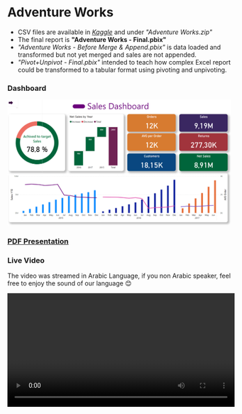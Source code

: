 # Adventure Works
- CSV files are available in *[Kaggle](https://www.kaggle.com/datasets/ukveteran/adventure-works)* and under *"Adventure Works.zip"*
- The final report is **"Adventure Works - Final.pbix"**
- *"Adventure Works - Before Merge & Append.pbix"* is data loaded and transformed but not yet merged and sales are not appended.
- *"Pivot+Unpivot - Final.pbix"* intended to teach how complex Excel report could be transformed to a tabular format using pivoting and unpivoting.

### Dashboard
<img src="https://github.com/ahmadhatahet/power-bi/blob/master/Adventure%20Works%20Sample%20Report/Main%20Dashboard.png" width="512">

### [PDF Presentation](https://github.com/ahmadhatahet/power-bi/blob/master/Adventure%20Works%20Sample%20Report/Adventure%20Works.pdf)

### Live Video
The video was streamed in Arabic Language, if you non Arabic speaker, feel free to enjoy the sound of our language 😊

<video src='[your URL here](https://fb.watch/hmKiraoyW8/)' width=512 />
